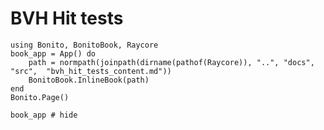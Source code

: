 # BVH Hit tests

```@setup raytracing
using Bonito, BonitoBook, Raycore
book_app = App() do
    path = normpath(joinpath(dirname(pathof(Raycore)), "..", "docs", "src",  "bvh_hit_tests_content.md"))
    BonitoBook.InlineBook(path)
end
Bonito.Page()
```

```@example raytracing
book_app # hide
```
